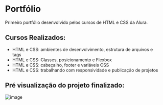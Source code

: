 # Portfólio
Primeiro portfólio desenvolvido pelos cursos de HTML e CSS da Alura.

## Cursos Realizados:
* HTML e CSS: ambientes de desenvolvimento, estrutura de arquivos e tags
* HTML e CSS: Classes, posicionamento e Flexbox
* HTML e CSS: cabeçalho, footer e variáveis CSS
* HTML e CSS: trabalhando com responsividade e publicação de projetos

## Pré visualização do projeto finalizado:
![image](https://github.com/pagliato/portfolio/assets/106637848/3f8abe12-0a75-41ca-94f1-4f7673928172)

